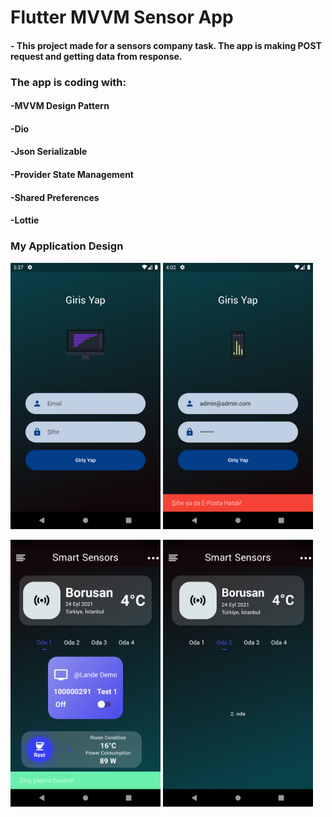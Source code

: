 # Flutter MVVM Sensor App
#### -  This project made for a sensors company task. The app is making POST request and getting data from response.
 
 ### The app is coding with:
 
 #### -MVVM Design Pattern
 #### -Dio
 #### -Json Serializable
 #### -Provider State Management
 #### -Shared Preferences
 #### -Lottie 
 
 
 ### My Application Design
 
 <img src="assets/images/task1.png" width=240 height:80> <img src="assets/images/task2.png" width=240 height:80> 
 
 <img src="assets/images/task3.png" width=240 height:80> <img src="assets/images/task4.png" width=240 height:80>
 
